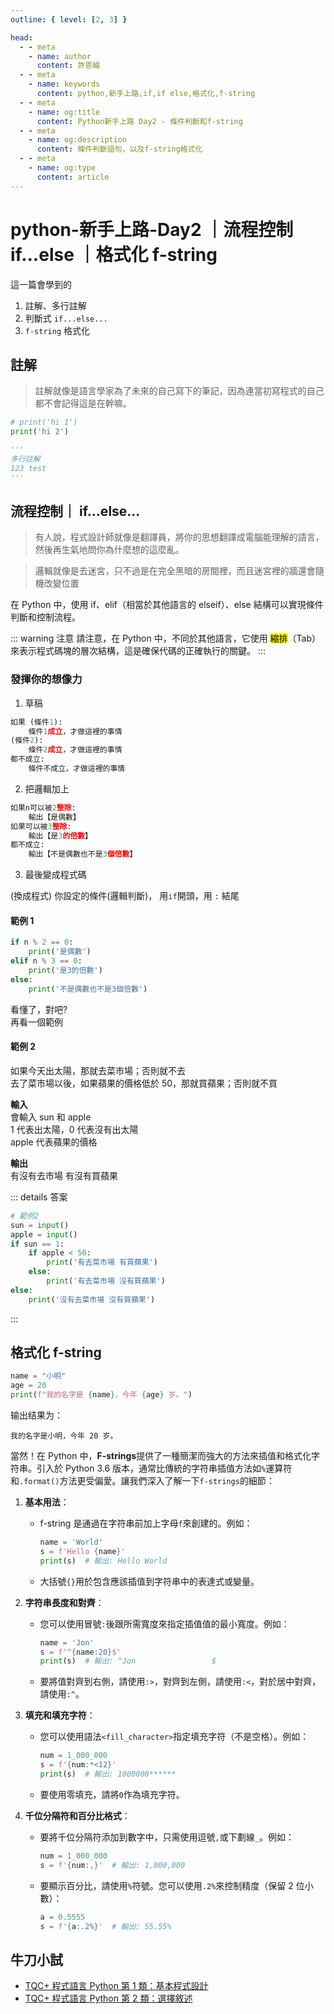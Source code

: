 ```yaml
---
outline: { level: [2, 3] }

head:
  - - meta
    - name: author
      content: 許恩綸
  - - meta
    - name: keywords
      content: python,新手上路,if,if else,格式化,f-string
  - - meta
    - name: og:title
      content: Python新手上路 Day2 - 條件判斷和f-string
  - - meta
    - name: og:description
      content: 條件判斷語句，以及f-string格式化
  - - meta
    - name: og:type
      content: article
---
```


# python-新手上路-Day2 ｜流程控制 if...else ｜格式化 f-string

這一篇會學到的

1. 註解、多行註解
2. 判斷式 `if...else...`
3. `f-string` 格式化

## 註解

> 註解就像是語言學家為了未來的自己寫下的筆記，因為連當初寫程式的自己都不會記得這是在幹嘛。

```python
# print('hi 1')
print('hi 2')

'''
多行註解
123 test
'''
```

## 流程控制｜ if...else...

> 有人說，程式設計師就像是翻譯員，將你的思想翻譯成電腦能理解的語言，然後再生氣地問你為什麼想的這麼亂。

> 邏輯就像是去迷宮，只不過是在完全黑暗的房間裡，而且迷宮裡的牆還會隨機改變位置

在 Python 中，使用 if、elif（相當於其他語言的 elseif）、else 結構可以實現條件判斷和控制流程。

::: warning 注意
請注意，在 Python 中，不同於其他語言，它使用 <mark>縮排</mark>（Tab）來表示程式碼塊的層次結構，這是確保代碼的正確執行的關鍵。
:::

### 發揮你的想像力

1. 草稿

```python
如果 (條件1):
    條件1成立，才做這裡的事情
(條件2):
    條件2成立，才做這裡的事情
都不成立:
    條件不成立，才做這裡的事情
```

2. 把邏輯加上

```python
如果n可以被2整除:
    輸出【是偶數】
如果可以被3整除:
    輸出【是3的倍數】
都不成立:
    輸出【不是偶數也不是3個倍數】
```

3. 最後變成程式碼

(換成程式)
你設定的條件(邏輯判斷)，
用`if`開頭，用 `:` 結尾

#### 範例 1

```python
if n % 2 == 0:
    print('是偶數')
elif n % 3 == 0:
    print('是3的倍數')
else:
    print('不是偶數也不是3個倍數')
```

看懂了，對吧?<br>
再看一個範例

#### 範例 2

如果今天出太陽，那就去菜市場；否則就不去<br>
去了菜市場以後，如果蘋果的價格低於 50，那就買蘋果；否則就不買<br>

**輸入**<br>
會輸入 sun 和 apple<br>
1 代表出太陽，0 代表沒有出太陽<br>
apple 代表蘋果的價格<br>

**輸出**<br>
有沒有去市場 有沒有買蘋果<br>

::: details 答案

```python
# 範例2
sun = input()
apple = input()
if sun == 1:
    if apple < 50:
        print('有去菜市場 有買蘋果')
    else:
        print('有去菜市場 沒有買蘋果')
else:
    print('沒有去菜市場 沒有買蘋果')
```

:::

## 格式化 f-string

```python
name = "小明"
age = 20
print(f"我的名字是 {name}，今年 {age} 岁。")
```

输出结果为：

```
我的名字是小明，今年 20 岁。
```

當然！在 Python 中，**F-strings**提供了一種簡潔而強大的方法來插值和格式化字符串。引入於 Python 3.6 版本，通常比傳統的字符串插值方法如`%`運算符和`.format()`方法更受偏愛。讓我們深入了解一下`f-strings`的細節：

1. **基本用法**：

   - f-string 是通過在字符串前加上字母`f`來創建的。例如：
     ```python
     name = 'World'
     s = f'Hello {name}'
     print(s)  # 輸出: Hello World
     ```
   - 大括號`{}`用於包含應該插值到字符串中的表達式或變量。

2. **字符串長度和對齊**：

   - 您可以使用冒號`:`後跟所需寬度來指定插值值的最小寬度。例如：
     ```python
     name = 'Jon'
     s = f'^{name:20}$'
     print(s)  # 輸出: ^Jon                 $
     ```
   - 要將值對齊到右側，請使用`:>`，對齊到左側，請使用`:<`，對於居中對齊，請使用`:^`。

3. **填充和填充字符**：

   - 您可以使用語法`<fill_character>`指定填充字符（不是空格）。例如：
     ```python
     num = 1_000_000
     s = f'{num:*<12}'
     print(s)  # 輸出: 1000000******
     ```
   - 要使用零填充，請將`0`作為填充字符。

4. **千位分隔符和百分比格式**：
   - 要將千位分隔符添加到數字中，只需使用逗號`,`或下劃線`_`。例如：
     ```python
     num = 1_000_000
     s = f'{num:,}'  # 輸出: 1,000,000
     ```
   - 要顯示百分比，請使用`%`符號。您可以使用`.2%`來控制精度（保留 2 位小數）：
     ```python
     a = 0.5555
     s = f'{a:.2%}'  # 輸出: 55.55%
     ```

## 牛刀小試

- [TQC+ 程式語言 Python 第 1 類：基本程式設計](./tqc/tqc1/101)
- [TQC+ 程式語言 Python 第 2 類：選擇敘述](./tqc/tqc2/201)
